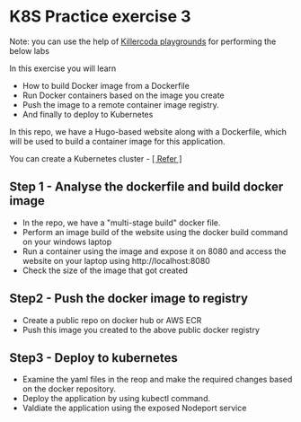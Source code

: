 # K8S Practice exercise 3 

Note: you can use the help of  [Killercoda playgrounds](https://killercoda.com/playgrounds) for performing the below labs

In this exercise you will learn 
- How to build Docker image from a Dockerfile 
- Run Docker containers based on the image you create 
- Push the image to a remote container image registry.
- And finally to deploy to Kubernetes

In this repo, we have a Hugo-based website along with a Dockerfile, which will be used to build a container image for this application.

You can create a Kubernetes cluster - [[ Refer ]](https://gitlab.cloudifyops.com/clops-training/free-kubernetes-platform.git)

## Step 1 - Analyse the dockerfile and build docker image

 - In the repo, we have a  "multi-stage build" docker file.
 - Perform an image build of the website using the docker build command on your windows laptop
 - Run a container using the image and expose it on 8080 and access the website on your laptop using http://localhost:8080
 - Check the size of the image that got created

 ## Step2 - Push the docker image to registry

 - Create a public repo on docker hub or AWS ECR
 - Push this image you created to the above public docker registry
 

 ## Step3 - Deploy to kubernetes

 - Examine the yaml files in the reop and make the required changes based on the docker repository.
 - Deploy the application by using kubectl command.
 - Valdiate the application using the exposed Nodeport service




